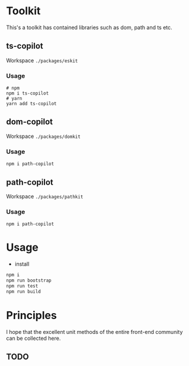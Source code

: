 # Toolkit

This's a toolkit has contained libraries such as dom, path and ts etc.

## ts-copilot

Workspace `./packages/eskit`

### Usage

```shell
# npm
npm i ts-copilot
# yarn
yarn add ts-copilot
```

## dom-copilot

Workspace `./packages/domkit`

### Usage

```shell
npm i path-copilot
```

## path-copilot

Workspace `./packages/pathkit`

### Usage

```shell
npm i path-copilot
```

# Usage

- install

```bash
npm i
npm run bootstrap
npm run test
npm run build
```

# Principles

I hope that the excellent unit methods of the entire front-end community can be collected here.

## TODO

